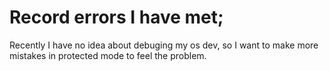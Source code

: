 Record errors I have met;
======
Recently I have no idea about debuging my os dev, so I want to make more mistakes in protected mode to feel the problem.
